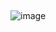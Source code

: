 ##
![image](https://github.com/Priyush02K/learnqoch/assets/124695270/14724450-3e5a-4e97-ab75-f282d3515164)
